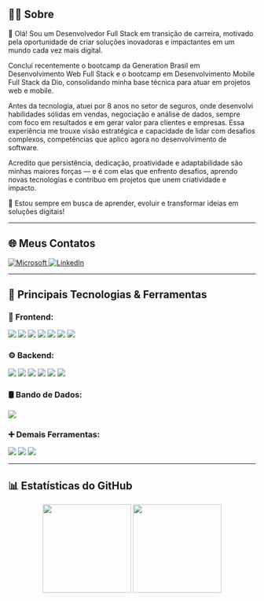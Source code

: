 ## 👨‍💻 Sobre

👋 Olá! Sou um Desenvolvedor Full Stack em transição de carreira, motivado pela oportunidade de criar soluções inovadoras e impactantes em um mundo cada vez mais digital.

Concluí recentemente o bootcamp da Generation Brasil em Desenvolvimento Web Full Stack e o bootcamp em Desenvolvimento Mobile Full Stack da Dio, consolidando minha base técnica para atuar em projetos web e mobile.

Antes da tecnologia, atuei por 8 anos no setor de seguros, onde desenvolvi habilidades sólidas em vendas, negociação e análise de dados, sempre com foco em resultados e em gerar valor para clientes e empresas. Essa experiência me trouxe visão estratégica e capacidade de lidar com desafios complexos, competências que aplico agora no desenvolvimento de software.

Acredito que persistência, dedicação, proatividade e adaptabilidade são minhas maiores forças — e é com elas que enfrento desafios, aprendo novas tecnologias e contribuo em projetos que unem criatividade e impacto.

🚀 Estou sempre em busca de aprender, evoluir e transformar ideias em soluções digitais!

---

## 🌐 Meus Contatos

<p align="left">
  <a href="mailto:wandson_lopes@hotmail.com">
    <img src="https://img.shields.io/badge/-wandson_lopes@hotmail.com-c14438?style=flat-square&logo=Microsoft&logoColor=white" alt="Microsoft" />
  </a>
  <a href="https://www.linkedin.com/in/wandsonslopes/" target="_blank">
    <img src="https://img.shields.io/badge/-LinkedIn-0e76a8?style=flat-square&logo=linkedin&logoColor=white" alt="LinkedIn" />
  </a>
</p>

---

## 🚀 Principais Tecnologias & Ferramentas
### 📱 Frontend:
<p align="left">
<img src="https://img.shields.io/badge/html5-%23E34F26.svg?style=flat&logo=html5&logoColor=white"/>
<img src="https://img.shields.io/badge/css3-%231572B6.svg?style=flat&logo=css3&logoColor=white"/>
<img src="https://img.shields.io/badge/JavaScript-F7DF1E?style=flat-square&logo=javascript&logoColor=black" />
<img src="https://img.shields.io/badge/TypeScript-007ACC?style=flat-square&logo=typescript&logoColor=white" />
<img src="https://img.shields.io/badge/TailwindCSS-06B6D4?style=flat-square&logo=tailwind-css&logoColor=white" />
<img src="https://img.shields.io/badge/react-%2320232a.svg?style=flat&logo=react&logoColor=%2361DAFB" />
<img src="https://img.shields.io/badge/react_native-%2320232a.svg?style=flat&logo=react&logoColor=%2361DAFB" />
</p>

### ⚙️ Backend:
<p align="left">
<img src="https://img.shields.io/badge/Java-007396?style=flat-square&logo=java&logoColor=white"/>
<img src="https://img.shields.io/badge/JavaScript-F7DF1E?style=flat-square&logo=javascript&logoColor=black" />
<img src="https://img.shields.io/badge/TypeScript-007ACC?style=flat-square&logo=typescript&logoColor=white" />
<img src="https://img.shields.io/badge/Spring%20Boot-6DB33F?style=flat-square&logo=spring-boot&logoColor=white" />
<img src="https://img.shields.io/badge/Node.js-339933?style=flat-square&logo=node-dot-js&logoColor=white" />
<img src="https://img.shields.io/badge/express.js-%23404d59.svg?style=flat&logo=express&logoColor=%2361DAFB" />
</p>

### 🛢 Bando de Dados:
<p align="left">
<img src="https://img.shields.io/badge/MySQL-4479A1?style=flat-square&logo=mysql&logoColor=white" />
</p>

### ➕ Demais Ferramentas:
<p align="left">
<img src="https://img.shields.io/badge/Render-%46E3B7.svg?style=flat&logo=render&logoColor=white"/>
<img src="https://img.shields.io/badge/Git-fc6d26?style=flat&logo=git&logoColor=white"/>
<img src="https://img.shields.io/badge/Postman-FF6C37?style=flat&logo=postman&logoColor=white"/>
</p>

---

## 📊 Estatísticas do GitHub

<div align="center">
  <img height="180" src="https://github-readme-stats.vercel.app/api?username=Wandsonslopes&show_icons=true&theme=tokyonight&include_all_commits=true&locale=pt-br"/>
  <img height="180" src="https://github-readme-stats.vercel.app/api/top-langs/?username=Wandsonslopes&theme=tokyonight&layout=compact&custom_title=Tecnologias&langs_count=9"/>
</div>
